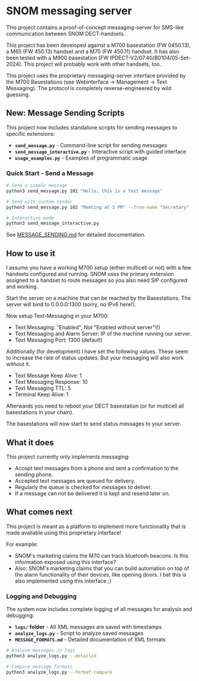 # SNOM messaging server

This project contains a proof-of-concept messaging-server for
SMS-like communication between SNOM DECT-handsets.

This project has been developed against a M700 basestation (FW 0450.13),
a M65 (FW 450.13) handset and a M70 (FW 450.11) handset.
It has also been tested with a M900 basestation (FW IPDECT-V2/07.40/B0104/05-Set-2024).
This project will probably work with other handsets, too.

This project uses the proprietary messaging-server interface provided by
the M700 Basestations (see Webinterface -> Management -> Text Messaging).
The protocol is completely reverse-engineered by wild guessing.

## New: Message Sending Scripts

This project now includes standalone scripts for sending messages to specific extensions:

-   **`send_message.py`** - Command-line script for sending messages
-   **`send_message_interactive.py`** - Interactive script with guided interface
-   **`usage_examples.py`** - Examples of programmatic usage

### Quick Start - Send a Message

```bash
# Send a simple message
python3 send_message.py 101 "Hello, this is a test message"

# Send with custom sender
python3 send_message.py 102 "Meeting at 3 PM" --from-name "Secretary" --from-ext 100

# Interactive mode
python3 send_message_interactive.py
```

See [MESSAGE_SENDING.md](MESSAGE_SENDING.md) for detailed documentation.

## How to use it

I assume you have a working M700 setup (either multicell or not) with a few
handsets configured and running.
SNOM uses the primary extension assigned to a handset to route messages so you
also need SIP configured and working.

Start the server on a machine that can be reached by the Basestations.
The server will bind to 0.0.0.0:1300 (sorry, no IPv6 here!).

Now setup Text-Messaging in your M700:

-   Text Messaging: "Enabled", _Not_ "Enabled without server"(!)
-   Text Messaging and Alarm Server: IP of the machine running our server.
-   Text Messaging Port: 1300 (default)

Additionally (for development) I have set the following values.
These seem to increase the rate of status updates. But your messaging will
also work without it.

-   Text Message Keep Alive: 1
-   Text Messaging Response: 10
-   Text Messaging TTL: 5
-   Terminal Keep Alive: 1

Afterwards you need to reboot your DECT basestation (or for multicell all
basestations in your chain).

The basestations will now start to send status messages to your server.

## What it does

This project currently only implements messaging:

-   Accept text messages from a phone and sent a confirmation to the sending phone.
-   Accepted text messages are queued for delivery.
-   Regularly the queue is checked for messages to deliver.
-   If a message can not be delivered it is kept and resend later on.

## What comes next

This project is meant as a platform to implement more functionality
that is made available using this proprietary interface!

For example:

-   SNOM's marketing claims the M70 can track bluetooth beacons.
    Is this information exposed using this interface?
-   Also: SNOM's marketing claims that you can build automation on top
    of the alarm functionality of their devices, like opening doors.
    I bet this is also implemented using this interface _;)_

### Logging and Debugging

The system now includes complete logging of all messages for analysis and debugging:

-   **`logs/` folder** - All XML messages are saved with timestamps
-   **`analyze_logs.py`** - Script to analyze saved messages
-   **`MESSAGE_FORMATS.md`** - Detailed documentation of XML formats

```bash
# Analyze messages in logs
python3 analyze_logs.py --detailed

# Compare message formats
python3 analyze_logs.py --format-compare
```
